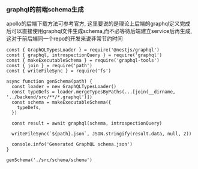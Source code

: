 ### graphql的前端schema生成
apollo的后端下载方法可参考官方, 这里要说的是理论上后端的graphql定义完成后可以直接使用graphql文件生成schema,而不必等待后端建立service后再生成,这对于前后端同一个repo的开发来说非常节约时间

```
const { GraphQLTypesLoader } = require('@nestjs/graphql')
const { graphql, introspectionQuery } = require('graphql')
const { makeExecutableSchema } = require('graphql-tools')
const { join } = require('path')
const { writeFileSync } = require('fs')

async function genSchema(path) {
  const loader = new GraphQLTypesLoader()
  const typeDefs = loader.mergeTypesByPaths(...[join(__dirname, '../backend/src/**/*.graphql')])
  const schema = makeExecutableSchema({
    typeDefs,
  })

  const result = await graphql(schema, introspectionQuery)

  writeFileSync(`${path}.json`, JSON.stringify(result.data, null, 2))

  console.info('Generated GraphQL schema.json')
}

genSchema('./src/schema/schema')

```